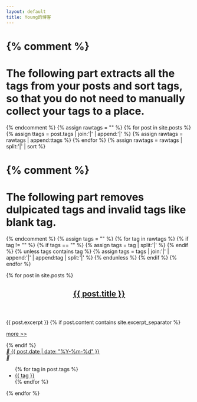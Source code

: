 ```yaml
---
layout: default
title: Young的博客
---
```

{% comment %}
=======================
The following part extracts all the tags from your posts and sort tags, so that you do not need to manually collect your tags to a place.
=======================
{% endcomment %}
{% assign rawtags = "" %}
{% for post in site.posts %}
	{% assign ttags = post.tags | join:'|' | append:'|' %}
	{% assign rawtags = rawtags | append:ttags %}
{% endfor %}
{% assign rawtags = rawtags | split:'|' | sort %}

{% comment %}
=======================
The following part removes dulpicated tags and invalid tags like blank tag.
=======================
{% endcomment %}
{% assign tags = "" %}
{% for tag in rawtags %}
	{% if tag != "" %}
		{% if tags == "" %}
			{% assign tags = tag | split:'|' %}
		{% endif %}
		{% unless tags contains tag %}
			{% assign tags = tags | join:'|' | append:'|' | append:tag | split:'|' %}
		{% endunless %}
	{% endif %}
{% endfor %}


{% for post in site.posts %}
<article class="article article-type-post">
	<div class="article-inner">
		<header class="article-header">
			<h1>
				<a href="{{ site.baseurl }}{{ post.url }}" class="article-title">{{ post.title }}</a>
			</h1>
		</header>
		<div class="article-entry">
			{{ post.excerpt }}
			<!-- 判断是否完全显示，若没有则添加more -->
			{% if post.content contains site.excerpt_separator %}
			<p class="article-more-link">
				<a href="{{ site.baseurl }}{{ post.url }}" class="article-more-a">more >></a>
			</p>
			{% endif %}
		</div>
		<div class="article-info article-info-index">
			<a href="" class="archive-article-date">
				<i class="iconfont">&#xe62d;</i>
				<span>{{ post.date | date: "%Y-%m-%d" }}</span>
			</a>
			<div class="article-tag tagcloud">
				<i class="iconfont">&#xe62c;</i>
				<ul class="article-tag-list">
					{% for tag in post.tags %}
					<li class="article-tag-list-item">
						<a href="#{{ tag | slugify }}" class="color3"> {{ tag }} </a>
					</li>
					{% endfor %}
				</ul>
			</div>
		</div>
	</div>
</article>
{% endfor %}